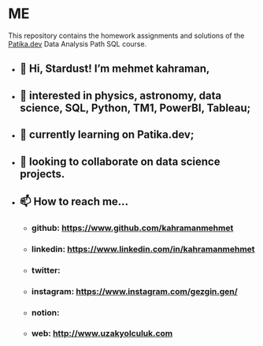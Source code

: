 # ME
This repository contains the homework assignments and solutions of the [Patika.dev](https://www.patika.dev/) Data Analysis Path SQL course.

- ## 👋 Hi, Stardust! I’m mehmet kahraman,
- ## 👀 interested in physics, astronomy, data science, SQL, Python, TM1, PowerBI, Tableau;
- ## 🌱 currently learning on Patika.dev;
- ## 💞️ looking to collaborate on data science projects.
- ## 📫 How to reach me...
   - ### github: https://www.github.com/kahramanmehmet
   - ### linkedin: https://www.linkedin.com/in/kahramanmehmet
   - ### twitter: 
   - ### instagram: https://www.instagram.com/gezgin.gen/
   - ### notion: 
   - ### web: http://www.uzakyolculuk.com
